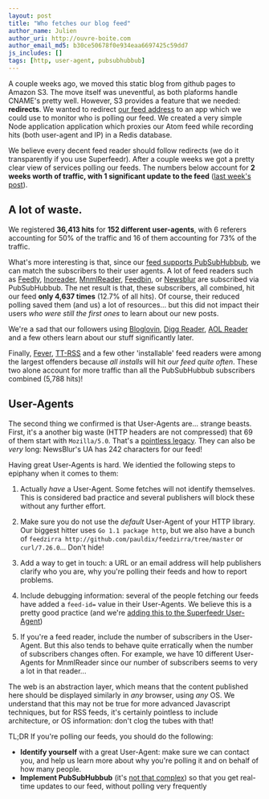 ```yaml
---
layout: post
title: "Who fetches our blog feed"
author_name: Julien
author_uri: http://ouvre-boite.com
author_email_md5: b30ce50678f0e934eaa6697425c59dd7
js_includes: []
tags: [http, user-agent, pubsubhubbub]
---
```


A couple weeks ago, we moved this static blog from github pages to Amazon S3. The move itself was uneventful, as both plaforms handle CNAME's pretty well. However, S3 provides a feature that we needed: **redirects**. We wanted to redirect [our feed address](http://blog.superfeedr.com/atom.xml) to an app which we could use to monitor who is polling our feed. We created a very simple Node application application which proxies our Atom feed while recording hits (both user-agent and IP) in a Redis database.

We believe every decent feed reader should follow redirects (we do it transparently if you use Superfeedr). After a couple weeks we got a pretty clear view of services polling our feeds. The numbers below account for **2 weeks worth of traffic, with 1 significant update to the feed** ([last week's post](http://blog.superfeedr.com/inoreader-superfeedr/)).

## A lot of waste.

We registered **36,413 hits** for **152 different user-agents**, with 6 referers accounting for 50% of the traffic and 16 of them accounting for 73% of the traffic. 

What's more interesting is that, since our [feed supports PubSubHubbub](http://pubsubhubbub.superfeedr.com/), we can match the subscribers to their user agents. A lot of feed readers such as [Feedly](http://feedly.com/i/welcome), [Inoreader](http://www.inoreader.com/), [MnmlReader](https://minimalreader.com/), [Feedbin](https://feedbin.com/), or [Newsblur](http://newsblur.com/) are subscribed via PubSubHubbub. The net result is that, these subscribers, all combined, hit our feed **only 4,637 times** (12.7% of all hits). Of course, their reduced polling saved them (and us) a lot of resources... but this did not impact their users *who were still the first ones* to learn about our new posts.

We're a sad that our followers using [Bloglovin](http://www.bloglovin.com/), [Digg Reader](http://digg.com/reader), [AOL Reader](http://reader.aol.com/) and a few others learn about our stuff significantly later.

Finally, [Fever](http://feedafever.com/), [TT-RSS](http://tt-rss.org/redmine/projects/tt-rss/wiki) and a few other 'installable' feed readers were among the largest offenders because *all installs* will hit *our feed quite often*. These two alone account for more traffic than all the PubSubHubbub subscribers combined (5,788 hits)!

## User-Agents 

The second thing we confirmed is that User-Agents are... strange beasts. First, it's a another big waste (HTTP headers are not compressed) that 69 of them start with `Mozilla/5.0`. That's a [pointless legacy](http://webaim.org/blog/user-agent-string-history/). They can also be *very* long: NewsBlur's UA has 242 characters for our feed!

Having great User-Agents is hard. We identied the following steps to epiphany when it comes to them:

1. Actually *have* a User-Agent. Some fetches will not identify themselves. This is considered bad practice and several publishers will block these without any further effort.

2. Make sure you do not use the *default* User-Agent of your HTTP library. Our biggest hitter uses `Go 1.1 package http`, but we also have a bunch of `feedzirra http://github.com/pauldix/feedzirra/tree/master` or `curl/7.26.0`... Don't hide!

3. Add a way to get in touch: a URL or an email address will help publishers clarify who you are, why you're polling their feeds and how to report problems.

4. Include debugging information: several of the people fetching our feeds have added a `feed-id=` value in their User-Agents. We believe this is a pretty good practice (and we're [adding this to the Superfeedr User-Agent](https://github.com/superfeedr/documentation/issues/59))

5. If you're a feed reader, include the number of subscribers in the User-Agent. But this also tends to behave quite erratically when the number of subscribers changes often. For example, we have 10 different User-Agents for MnmlReader since our number of subscribers seems to very a lot in that reader...

The web is an abstraction layer, which means that the content published here should be displayed similarly in *any* browser, using *any* OS. We understand that this may not be true for more advanced Javascript techniques, but for RSS feeds, it's certainly pointless to include architecture, or OS information: don't clog the tubes with that!

TL;DR If you're polling our feeds, you should do the following:

* **Identify yourself** with a great User-Agent: make sure we can contact you, and help us learn more about why you're polling it and on behalf of how many people.
* **Implement PubSubHubbub** (it's [not that complex](http://stackoverflow.com/a/3847385/73987)) so that you get real-time updates to our feed, without polling very frequently


